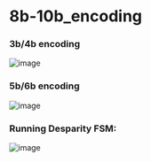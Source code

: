 # 8b-10b_encoding
### 3b/4b encoding
![image](https://github.com/user-attachments/assets/e4aa5ed7-005b-462a-a922-8d26cade0fe2)


### 5b/6b encoding
![image](https://github.com/user-attachments/assets/d60a89b1-3dc2-4acc-877d-aa44b89a5950)

### Running Desparity FSM:
![image](https://github.com/user-attachments/assets/139f915d-f132-4f8d-983c-5d2976679664)

